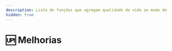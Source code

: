 ```yaml
---
description: Lista de funções que agregam qualidade de vida ao modo de jogo sobrevivência.
hidden: true
---
```


# 🆙 Melhorias

